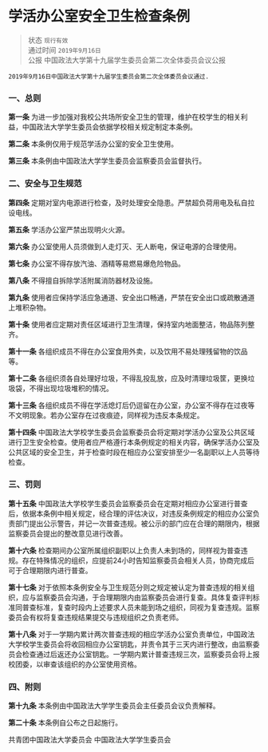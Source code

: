 # 学活办公室安全卫生检查条例

> 状态 `现行有效` <br>
通过时间 `2019年9月16日` <br>
公报 中国政法大学第十九届学生委员会第二次全体委员会议公报

```text
2019年9月16日中国政法大学第十九届学生委员会第二次全体委员会议通过.
```

### 一、总则

**第一条** 为进一步加强对我校公共场所安全卫生的管理，维护在校学生的相关利益，中国政法大学学生委员会依据学校相关规定制定本条例。

**第二条** 本条例仅用于规范学活办公室的安全卫生使用。

**第三条** 本条例由中国政法大学学生委员会监察委员会监督执行。

### 二、安全与卫生规范

**第四条** 定期对室内电源进行检查，及时处理安全隐患。严禁超负荷用电及私自拉设电线。

**第五条** 学活办公室严禁出现明火火源。

**第六条** 办公室使用人员须做到人走灯灭、无人断电，保证电源的合理使用。

**第七条** 办公室不得存放汽油、酒精等易燃易爆危险物品。

**第八条** 不得擅自拆除学活附属消防器材及设施。

**第九条** 使用者应保持学活应急通道、安全出口畅通，严禁在安全出口或疏散通道上堆积杂物。

**第十条** 使用者应定期对责任区域进行卫生清理，保持室内地面整洁，物品陈列整齐。

**第十一条** 各组织成员不得在办公室食用外卖，以及饮用不易处理残留物的饮品等。

**第十二条** 各组织须各自处理好垃圾，不得乱投乱放，应及时清理垃圾筐，更换垃圾袋，不得出现垃圾堆积的情况。

**第十三条** 各组织成员不得在学活熄灯后仍逗留在办公室，办公室不得存在过夜等不文明现象。若办公室存在过夜痕迹，同样视为违反本条规定。

**第十四条** 中国政法大学校学生委员会监察委员会将定期对学活办公室及公共区域进行卫生安全检查。使用者应严格遵行本条例规定的相关内容，确保学活办公室及公共区域的安全卫生，并于检查时段在相应办公室安排至少一名副职以上人员等待检查。

### 三、罚则

**第十五条** 中国政法大学校学生委员会监察委员会在定期对相应办公室进行普查后，依据本条例中相关规定，经合理的评估决议，对违反条例规定的相应办公室负责部门提出公示警告，并记一次普查违规。被公示的部门应在合理的期限内，根据监察委员会提出的整改意见进行改善。

**第十六条** 检查期间办公室所属组织副职以上负责人未到场的，同样视为普查违规。存在特殊情况的组织，应提前24小时告知监察委员会相关人员，协商完成后可于合理期限内进行普查。

**第十七条** 对于依照本条例安全与卫生规范分则之规定被认定为普查违规的相关组织，应与监察委员会沟通，于合理期限内由监察委员会进行复查。具体复查评判标准同普查标准，复查时段内上述要求人员未能到场之组织，同视为复查违规。监察委员会有权将复查违规结果提交与违规组织之负责老师。

**第十八条** 对于一学期内累计两次普查违规的相应学活办公室负责单位，中国政法大学校学生委员会将收回相应办公室钥匙，并责令其于三天内进行整改，由监察委员会检查通过后返还办公室钥匙。一学期内累计普查违规三次，监察委员会将上报校团委，以审查该组织的办公室使用资格。

### 四、附则

**第十九条** 本条例由中国政法大学学生委员会主任委员会议负责解释。

**第二十条** 本条例自公布之日起施行。

共青团中国政法大学委员会 中国政法大学学生委员会


